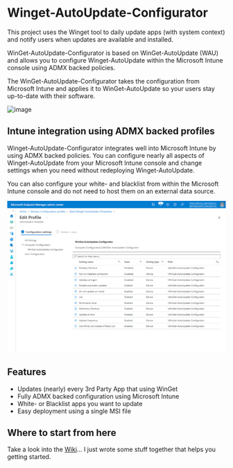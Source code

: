 # Winget-AutoUpdate-Configurator
This project uses the Winget tool to daily update apps (with system context) and notify users when updates are available and installed.

WinGet-AutoUpdate-Configurator is based on WinGet-AutoUpdate (WAU) and allows you to configure Winget-AutoUpdate within the Microsoft Intune console using ADMX backed policies.

The WinGet-AutoUpdate-Configurator takes the configuration from Microsoft Intune and applies it to WinGet-AutoUpdate so your users stay up-to-date with their software.

![image](https://user-images.githubusercontent.com/96626929/150645599-9460def4-0818-4fe9-819c-dd7081ff8447.png)

## Intune integration using ADMX backed profiles
Winget-AutoUpdate-Configurator integrates well into Microsoft Intune by using ADMX backed policies. You can configure nearly all aspects of Winget-AutoUpdate from your Microsoft Intune console and change settings when you need without redeploying Winget-AutoUpdate.

You can also configure your white- and blacklist from within the Microsoft Intune console and do not need to host them on an external data source.

![image](https://github.com/Weatherlights/Winget-AutoUpdate-Intune/blob/b4e70d7e476eef0e99c841bb807c0604ba2d7676/docs/img/teaser1.png)

## Features
* Updates (nearly) every 3rd Party App that using WinGet
* Fully ADMX backed configuration using Microsoft Intune
* White- or Blacklist apps you want to update
* Easy deployment using a single MSI file

## Where to start from here
Take a look into the [Wiki](https://github.com/Weatherlights/Winget-AutoUpdate-Intune/wiki)... I just wrote some stuff together that helps you getting started.
